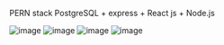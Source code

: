PERN stack
PostgreSQL + express + React js + Node.js


![image](https://github.com/user-attachments/assets/18287ef1-4659-45c6-9e93-ff373ff8b6c5)
![image](https://github.com/user-attachments/assets/b594e011-7df1-4a36-ba7c-797b3fae1e65)
![image](https://github.com/user-attachments/assets/3cbd6a39-2083-404e-9072-9ebb43fadb9a)
![image](https://github.com/user-attachments/assets/12377cb4-47e2-42e0-be83-85631d7fd700)
